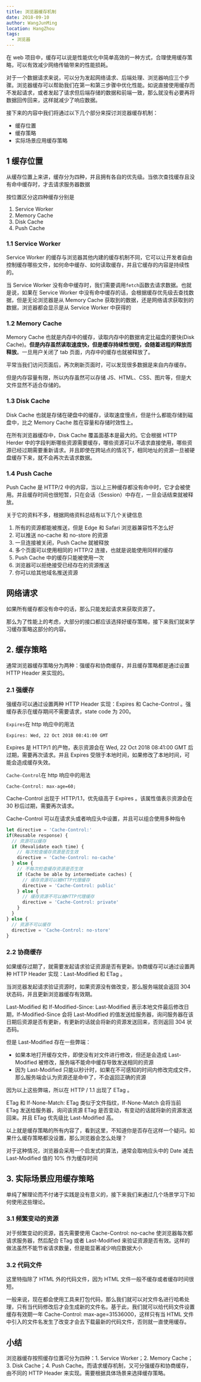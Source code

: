 ```yaml
---
title: 浏览器缓存机制
date: 2018-09-10
author: WangJunMing
location: HangZhou
tags:
  - 浏览器
---
```


在 web 项目中，缓存可以说是性能优化中简单高效的一种方式，合理使用缓存策略，可以有效减少网络传输带来的性能损耗。

对于一个数据请求来说，可以分为发起网络请求、后端处理、浏览器响应三个步骤。浏览器缓存可以帮助我们在第一和第三步骤中优化性能。如说直接使用缓存而不发起请求，或者发起了请求但后端存储的数据和前端一致，那么就没有必要再将数据回传回来，这样就减少了响应数据。

接下来的内容中我们将通过以下几个部分来探讨浏览器缓存机制：

- 缓存位置
- 缓存策略
- 实际场景应用缓存策略

## 1 缓存位置

从缓存位置上来讲，缓存分为四种，并且拥有各自的优先级。当依次查找缓存且没有命中缓存时，才去请求服务器数据

按位置区分这四种缓存分别是

1. Service Worker
2. Memory Cache
3. Disk Cache
4. Push Cache

### 1.1 Service Worker

Service Worker 的缓存与浏览器其他内建的缓存机制不同，它可以让开发者自由控制缓存哪些文件，如何命中缓存、如何读取缓存，并且它缓存的内容是持续性的。

当 Service Worker 没有命中缓存时，我们需要调用`fetch`函数去请求数据。也就是说，如果在 Service Worker 中没有命中缓存的话，会根据缓存优先级去查找数据，但是无论浏览器是从 Memory Cache 获取到的数据，还是网络请求获取到的数据，浏览器都会显示是从 Service Worker 中获得的

### 1.2 Memory Cache

Memory Cache 也就是内存中的缓存，读取内存中的数据肯定比磁盘的要快(Disk Cache)。**但是内存虽然读取速度快，但是缓存持续性很短，会随着进程的释放而释放**。一旦用户关闭了 tab 页面，内存中的缓存也就被释放了。

平常当我们访问页面后，再次刷新页面时，可以发现很多数据是来自内存缓存。

但是内存容量有限，所以内存虽然可以存储 JS、HTML、CSS、图片等，但是大文件显然不适合存储的。

### 1.3 Disk Cache

Disk Cache 也就是存储在硬盘中的缓存，读取速度慢点，但是什么都能存储到磁盘中，比之 Memory Cache 胜在容量和存储时效性上。

在所有浏览器缓存中，Disk Cache 覆盖面基本是最大的。它会根据 HTTP Herder 中的字段判断哪些资源需要缓存，哪些资源可以不请求直接使用，哪些资源已经过期需要重新请求。并且即使在跨站点的情况下，相同地址的资源一旦被硬盘缓存下来，就不会再次去请求数据。

### 1.4 Push Cache

Push Cache 是 HTTP/2 中的内容，当以上三种缓存都没有命中时，它才会被使用。并且缓存时间也很短暂，只在会话（Session）中存在，一旦会话结束就被释放。

关于它的资料不多，根据网络资料总结有以下几个关键信息

1. 所有的资源都能被推送，但是 Edge 和 Safari 浏览器兼容性不怎么好
2. 可以推送 no-cache 和 no-store 的资源
3. 一旦连接被关闭，Push Cache 就被释放
4. 多个页面可以使用相同的 HTTP/2 连接，也就是说能使用同样的缓存
5. Push Cache 中的缓存只能被使用一次
6. 浏览器可以拒绝接受已经存在的资源推送
7. 你可以给其他域名推送资源

## 网络请求

如果所有缓存都没有命中的话，那么只能发起请求来获取资源了。

那么为了性能上的考虑，大部分的接口都应该选择好缓存策略，接下来我们就来学习缓存策略这部分的内容。

## 2. 缓存策略

通常浏览器缓存策略分为两种：强缓存和协商缓存，并且缓存策略都是通过设置 HTTP Header 来实现的。

### 2.1 强缓存

强缓存可以通过设置两种 HTTP Header 实现：Expires 和 Cache-Control 。强缓存表示在缓存期间不需要请求，state code 为 200。

`Expires`在 http 响应中的用法

```http
Expires: Wed, 22 Oct 2018 08:41:00 GMT
```

Expires 是 HTTP/1 的产物，表示资源会在 Wed, 22 Oct 2018 08:41:00 GMT 后过期，需要再次请求。并且 Expires 受限于本地时间，如果修改了本地时间，可能会造成缓存失效。

`Cache-Control`在 http 响应中的用法

```http
Cache-Control: max-age=60;
```

Cache-Control 出现于 HTTP/1.1，优先级高于 Expires 。该属性值表示资源会在 30 秒后过期，需要再次请求。

Cache-Control 可以在请求头或者响应头中设置，并且可以组合使用多种指令

```js
let directive = 'Cache-Control:'
if(Reusable response) {
  // 资源可以缓存
  if (Revalidate each time) {
    // 每次检查缓存资源是否生效
    directive = 'Cache-Control: no-cache'
  } else {
    // 不每次检查缓存资源是否生效
    if (Cache be able by intermediate caches) {
      // 缓存资源可以被HTTP代理缓存
      directive = 'Cache-Control: public'
    } else {
      // 缓存资源不可以被HTTP代理缓存
      directive = 'Cache-Control: private'
    }
  }
} else {
  // 资源不可以缓存
  directive = 'Cache-Control: no-store'
}
```

### 2.2 协商缓存

如果缓存过期了，就需要发起请求验证资源是否有更新。协商缓存可以通过设置两种 HTTP Header 实现：Last-Modified 和 ETag 。

当浏览器发起请求验证资源时，如果资源没有做改变，那么服务端就会返回 304 状态码，并且更新浏览器缓存有效期。

Last-Modified 和 If-Modified-Since: Last-Modified 表示本地文件最后修改日期，If-Modified-Since 会将 Last-Modified 的值发送给服务器，询问服务器在该日期后资源是否有更新，有更新的话就会将新的资源发送回来，否则返回 304 状态码。

但是 Last-Modified 存在一些弊端：

- 如果本地打开缓存文件，即使没有对文件进行修改，但还是会造成 Last-Modified 被修改，服务端不能命中缓存导致发送相同的资源
- 因为 Last-Modified 只能以秒计时，如果在不可感知的时间内修改完成文件，那么服务端会认为资源还是命中了，不会返回正确的资源

因为以上这些弊端，所以在 HTTP / 1.1 出现了 ETag 。

ETag 和 If-None-Match: ETag 类似于文件指纹，If-None-Match 会将当前 ETag 发送给服务器，询问该资源 ETag 是否变动，有变动的话就将新的资源发送回来。并且 ETag 优先级比 Last-Modified 高。

以上就是缓存策略的所有内容了，看到这里，不知道你是否存在这样一个疑问。如果什么缓存策略都没设置，那么浏览器会怎么处理？

对于这种情况，浏览器会采用一个启发式的算法，通常会取响应头中的 Date 减去 Last-Modified 值的 10% 作为缓存时间

## 3. 实际场景应用缓存策略

单纯了解理论而不付诸于实践是没有意义的，接下来我们来通过几个场景学习下如何使用这些理论。

### 3.1 频繁变动的资源

对于频繁变动的资源，首先需要使用 Cache-Control: no-cache 使浏览器每次都请求服务器，然后配合 ETag 或者 Last-Modified 来验证资源是否有效。这样的做法虽然不能节省请求数量，但是能显著减少响应数据大小

### 3.2 代码文件

这里特指除了 HTML 外的代码文件，因为 HTML 文件一般不缓存或者缓存时间很短。

一般来说，现在都会使用工具来打包代码，那么我们就可以对文件名进行哈希处理，只有当代码修改后才会生成新的文件名。基于此，我们就可以给代码文件设置缓存有效期一年 Cache-Control: max-age=31536000，这样只有当 HTML 文件中引入的文件名发生了改变才会去下载最新的代码文件，否则就一直使用缓存。

## 小结

浏览器缓存按照缓存位置可分为四种：1. Service Worker；2. Memory Cache；3. Disk Cache；4. Push Cache。而请求缓存机制，又可分强缓存和协商缓存，由不同的 HTTP Header 来实现。需要根据具体场景来选择缓存策略。
